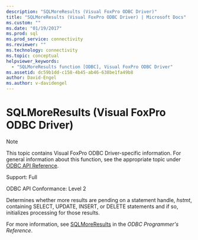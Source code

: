 ```yaml
---
description: "SQLMoreResults (Visual FoxPro ODBC Driver)"
title: "SQLMoreResults (Visual FoxPro ODBC Driver) | Microsoft Docs"
ms.custom: ""
ms.date: "01/19/2017"
ms.prod: sql
ms.prod_service: connectivity
ms.reviewer: ""
ms.technology: connectivity
ms.topic: conceptual
helpviewer_keywords: 
  - "SQLMoreResults function [ODBC], Visual FoxPro ODBC Driver"
ms.assetid: dc59b1dd-c158-4b45-ab46-638be1fa49b8
author: David-Engel
ms.author: v-davidengel
---
```

# SQLMoreResults (Visual FoxPro ODBC Driver)
> [!NOTE]  
>  This topic contains Visual FoxPro ODBC Driver-specific information. For general information about this function, see the appropriate topic under [ODBC API Reference](../../odbc/reference/syntax/odbc-api-reference.md).  
  
 Support: Full  
  
 ODBC API Conformance: Level 2  
  
 Determines whether more results are pending on a statement handle, *hstmt*, containing SELECT, UPDATE, INSERT, or DELETE statements and if so, initializes processing for those results.  
  
 For more information, see [SQLMoreResults](../../odbc/reference/syntax/sqlmoreresults-function.md) in the *ODBC Programmer's Reference*.
